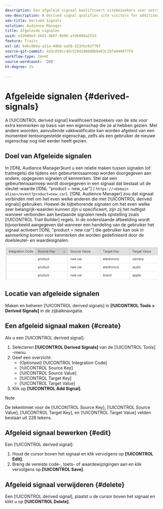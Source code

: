 ```yaml
---
description: Een afgeleid signaal kwalificeert sitebezoekers voor extra kenmerken op basis van een kenmerk dat ze al hebben gezien. Met andere woorden, aanvullende vakkwalificatie kan worden afgeleid van een momenteel tentoongestelde eigenschap, zelfs als een gebruiker de nieuwe eigenschap nog niet eerder heeft gezien.
seo-description: A derived signal qualifies site visitors for additional traits based on a trait they've already seen. In other words, additional trait qualification can be derived from a currently exhibited trait even if a user has never seen the new trait before.
seo-title: Derived Signals
solution: Audience Manager
title: Afgeleide signalen
uuid: e52600e3-26d1-4607-9b96-afd6086a252d
feature: Traits
exl-id: 64bc004a-a31a-49bb-aa58-323fbc92f76f
source-git-commit: 4d3c859cc4dc5294286680b0e63c287e0409f7fd
workflow-type: tm+mt
source-wordcount: '260'
ht-degree: 1%

---
```


# Afgeleide signalen {#derived-signals}

A [!UICONTROL derived signal] kwalificeert bezoekers van de site voor extra kenmerken op basis van een eigenschap die ze al hebben gezien. Met andere woorden, aanvullende vakkwalificatie kan worden afgeleid van een momenteel tentoongestelde eigenschap, zelfs als een gebruiker de nieuwe eigenschap nog niet eerder heeft gezien.

<!-- c_tb_derived_signal.xml -->

## Doel van Afgeleide signalen

In [!DNL Audience Manager]kunt u een relatie maken tussen signalen (of traitregels) die tijdens een gebeurtenisaanroep worden doorgegeven aan andere, opgegeven signalen of kenmerken. Stel dat een gebeurtenisaanroep wordt doorgegeven in een signaal dat bestaat uit de sleutel-waarde [!DNL "product = new_car"] ( `https://<domain alias>/event?product=new_car`). [!DNL Audience Manager] zou dat signaal verbinden met om het even welke anderen die met [!UICONTROL derived signals] gebruiken. Hoewel de bijbehorende signalen om het even welke zeer belangrijk-waarden kunnen zijn u specificeert, zijn zij het nuttigst wanneer verbonden aan bestaande signalen reeds opstelling zoals [!UICONTROL Trait Builder] regels. In de onderstaande afbeelding wordt bijvoorbeeld aangegeven dat wanneer een handeling van de gebruiker het signaal activeert [!DNL "product = new car"] die gebruiker kan ook in aanmerking komen voor kenmerken die worden gedefinieerd door de doelsleutel- en waardesignalen.

![](assets/derived_signal_example.png)

## Locatie van afgeleide signalen

Maken en beheren [!UICONTROL derived signals] in **[!UICONTROL Tools > Derived Signals]** in de zijbalknavigatie.

## Een afgeleid signaal maken {#create}

<!-- t_tb_create_derived.xml -->

Als u een [!UICONTROL derived signal]:

1. Selecteren **[!UICONTROL Derived Signals]** van de [!UICONTROL Tools] -menu.
1. Geef een overzicht:
   * *(Optioneel)* [!UICONTROL Integration Code]
   * [!UICONTROL Source Key]
   * [!UICONTROL Source Value]
   * [!UICONTROL Target Key]
   * [!UICONTROL Target Value]
1. Klik op **[!UICONTROL Add Signal]**.

>[!NOTE]
>
>De tekenlimiet voor de [!UICONTROL Source Key], [!UICONTROL Source Value], [!UICONTROL Target Key], en [!UICONTROL Target Value] velden bestaan uit 228 tekens.

## Afgeleid signaal bewerken {#edit}

<!-- t_tb_edit_derived.xml -->

Een [!UICONTROL derived signal]:

1. Houd de cursor boven het signaal en klik vervolgens op **[!UICONTROL Edit]**.
2. Breng de vereiste code-, toets- of waardewijzigingen aan en klik vervolgens op **[!UICONTROL Save]**.

## Afgeleid signaal verwijderen {#delete}

<!-- t_tb_delete_derived.xml -->

Een [!UICONTROL derived signal], plaatst u de cursor boven het signaal en klikt u op **[!UICONTROL Delete]**.
